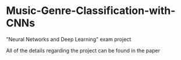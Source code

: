 # Music-Genre-Classification-with-CNNs
"Neural Networks and Deep Learning" exam project

All of the details regarding the project can be found in the paper
